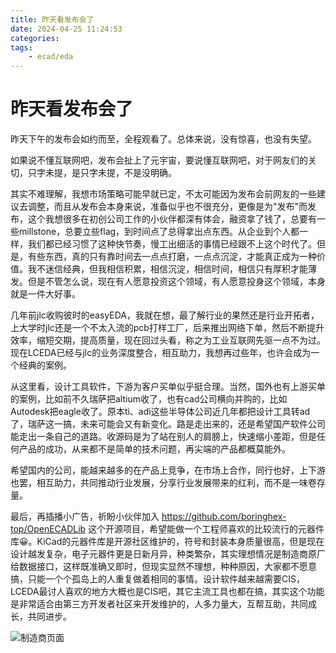 ```yaml
---
title: 昨天看发布会了
date: 2024-04-25 11:24:53
categories:
tags:
    - ecad/eda
---
```


# 昨天看发布会了

昨天下午的发布会如约而至，全程观看了。总体来说，没有惊喜，也没有失望。

如果说不懂互联网吧，发布会扯上了元宇宙，要说懂互联网吧，对于网友们的关切，只字未提，是只字未提，不是没明确。

其实不难理解，我想市场策略可能早就已定，不太可能因为发布会前网友的一些建议去调整，而且从发布会本身来说，准备似乎也不很充分，更像是为"发布"而发布，这个我想很多在初创公司工作的小伙伴都深有体会，融资拿了钱了，总要有一些millstone，总要立些flag，到时间点了总得拿出点东西。从企业到个人都一样，我们都已经习惯了这种快节奏，慢工出细活的事情已经跟不上这个时代了。但是，有些东西，真的只有靠时间去一点点打磨，一点点沉淀，才能真正成为一种价值。我不迷信经典，但我相信积累，相信沉淀，相信时间，相信只有厚积才能薄发。但是不管怎么说，现在有人愿意投资这个领域，有人愿意投身这个领域，本身就是一件大好事。

几年前jlc收购彼时的easyEDA，我就在想，最了解行业的果然还是行业开拓者，上大学时jlc还是一个不太入流的pcb打样工厂，后来推出网络下单，然后不断提升效率，缩短交期，提高质量，现在回过头看，称之为工业互联网先驱一点不为过。现在LCEDA已经与jlc的业务深度整合，相互助力，我想再过些年，也许会成为一个经典的案例。

从这里看，设计工具软件，下游为客户买单似乎挺合理。当然，国外也有上游买单的案例，比如前不久瑞萨把altium收了，也有cad公司横向并购的，比如Autodesk把eagle收了。原本ti、adi这些半导体公司近几年都把设计工具转ad了，瑞萨这一搞，未来可能会又有新变化。路是走出来的，还是希望国产软件公司能走出一条自己的道路。收源码是为了站在别人的肩膀上，快速缩小差距，但是任何产品的成功，从来都不是简单的技术问题，再尖端的产品都概莫能外。

希望国内的公司，能越来越多的在产品上竞争，在市场上合作，同行也好，上下游也罢，相互助力，共同推动行业发展，分享行业发展带来的红利，而不是一味卷存量。

最后，再插播小广告，祈盼小伙伴加入 https://github.com/boringhex-top/OpenECADLib 这个开源项目，希望能做一个工程师喜欢的比较流行的元器件库😀。KiCad的元器件库是开源社区维护的，符号和封装本身质量很高，但是现在设计越发复杂，电子元器件更是日新月异，种类繁杂，其实理想情况是制造商原厂给数据接口，这样既准确又即时，但现实显然不理想，种种原因，大家都不愿意搞，只能一个个孤岛上的人重复做着相同的事情。设计软件越来越需要CIS，LCEDA最讨人喜欢的地方大概也是CIS吧，其它主流工具也都在搞，其实这个功能是非常适合由第三方开发者社区来开发维护的，人多力量大，互帮互助，共同成长，共同进步。

![制造商页面](https://imgs.boringhex.top/blog/20240425141353.png)
